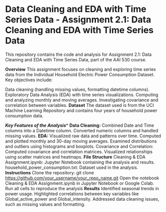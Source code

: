 # Data Cleaning and EDA with Time Series Data - Assignment 2.1: Data Cleaning and EDA with Time Series Data
This repository contains the code and analysis for Assignment 2.1: Data Cleaning and EDA with Time Series Data, part of the AAI 530 course.

**Overview**
This assignment focuses on cleaning and exploring time series data from the Individual Household Electric Power Consumption Dataset. Key objectives include:

Data cleaning (handling missing values, formatting datetime columns).
Exploratory Data Analysis (EDA) with time series visualizations.
Computing and analyzing monthly and moving averages.
Investigating covariance and correlation between variables.
**Dataset**
The dataset used is from the UCI Machine Learning Repository and contains four years of household power consumption data.

***Key Features of the Analysis****
**Data Cleaning:**
Combined Date and Time columns into a Datetime column.
Converted numeric columns and handled missing values.
**EDA:**
Visualized raw data and patterns over time.
Computed and plotted monthly and 30-day moving averages.
Examined distributions and outliers using histograms and boxplots.
Covariance and Correlation:
Computed covariance and correlation matrices.
Visualized relationships using scatter matrices and heatmaps.
**File Structure**
Cleaning & EDA Assignment.ipynb: Jupyter Notebook containing the analysis and results.
household_power_consumption.txt: Dataset used in the analysis.
**Instructions**
Clone the repository:
git clone https://github.com/your_username/your_repo_name.git
Open the notebook Cleaning & EDA Assignment.ipynb in Jupyter Notebook or Google Colab.
Run all cells to reproduce the analysis
**Results**
Identified seasonal trends in power usage.
Highlighted correlations between key variables like Global_active_power and Global_intensity.
Addressed data cleaning issues, such as missing values and formatting.
